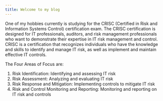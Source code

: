 ```yaml
---
title: Welcome to my blog
---
```

One of my hobbies currently is studying for the CRISC (Certified in Risk and Information Systems Control) certification exam.
The CRISC certification is designed for IT professionals, auditors, and risk management professionals who want to demonstrate their expertise in IT risk management and control.
CRISC is a certification that recognizes individuals who have the knowledge and skills to identify and manage IT risk, as well as implement and maintain effective IT controls.

The Four Areas of Focus are:

1. Risk Identification: Identifying and assessing IT risk
2. Risk Assessment: Analyzing and evaluating IT risk
3. Risk Response and Mitigation: Implementing controls to mitigate IT risk
4. Risk and Control Monitoring and Reporting: Monitoring and reporting on IT risk and controls
